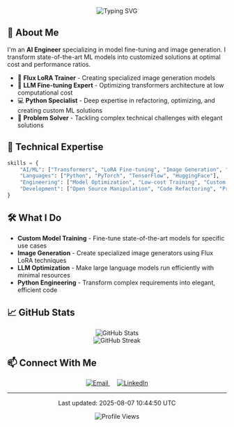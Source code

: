 <div align="center">
  <img src="https://readme-typing-svg.herokuapp.com?font=Fira+Code&weight=600&size=30&duration=3000&pause=1000&color=F7F7F7&center=true&vCenter=true&width=600&lines=Hi+there!+I'm+Arifuzzamanjoy+👋;AI+%26+ML+Engineer;Transformers+%26+LoRA+Specialist;Python+Problem+Solver" alt="Typing SVG" />
</div>

## 🧠 About Me

I'm an **AI Engineer** specializing in model fine-tuning and image generation. I transform state-of-the-art ML models into customized solutions at optimal cost and performance ratios.

- 🤖 **Flux LoRA Trainer** - Creating specialized image generation models
- 🔄 **LLM Fine-tuning Expert** - Optimizing transformers architecture at low computational cost
- 💻 **Python Specialist** - Deep expertise in refactoring, optimizing, and creating custom ML solutions
- 🧩 **Problem Solver** - Tackling complex technical challenges with elegant solutions

## 💪 Technical Expertise

```python
skills = {
    "AI/ML": ["Transformers", "LoRA Fine-tuning", "Image Generation", "LLM Optimization"],
    "Languages": ["Python", "PyTorch", "TensorFlow", "HuggingFace"],
    "Engineering": ["Model Optimization", "Low-cost Training", "Custom ML Solutions"],
    "Development": ["Open Source Manipulation", "Code Refactoring", "Prompt Engineering"]
}
```

## 🛠️ What I Do

- **Custom Model Training** - Fine-tune state-of-the-art models for specific use cases
- **Image Generation** - Create specialized image generators using Flux LoRA techniques
- **LLM Optimization** - Make large language models run efficiently with minimal resources
- **Python Engineering** - Transform complex requirements into elegant, efficient code

## 📈 GitHub Stats

<div align="center">
  <img src="https://github-readme-stats.vercel.app/api?username=Arifuzzamanjoy&show_icons=true&theme=radical" alt="GitHub Stats" />
</div>

<div align="center">
  <!-- Updated to use more reliable streak stats service -->
  <img src="https://streak-stats.demolab.com/?user=Arifuzzamanjoy&theme=radical" alt="GitHub Streak" />
</div>

## 📫 Connect With Me

<div align="center">
  <a href="mailto:joy.apee@gmail.com">
    <img src="https://img.shields.io/badge/Email-joy.apee@gmail.com-blue" alt="Email" />
  </a>
  &nbsp; &nbsp;
  <a href="https://www.linkedin.com/in/arifuzzaman-joy-ru/">
    <img src="https://img.shields.io/badge/LinkedIn-arifuzzaman--joy--ru-blue?logo=linkedin" alt="LinkedIn" />
  </a>
</div>

---

<div align="center">
  <p>Last updated: 2025-08-07 10:44:50 UTC</p>
  <img src="https://komarev.com/ghpvc/?username=Arifuzzamanjoy&color=brightgreen" alt="Profile Views" />
</div>

